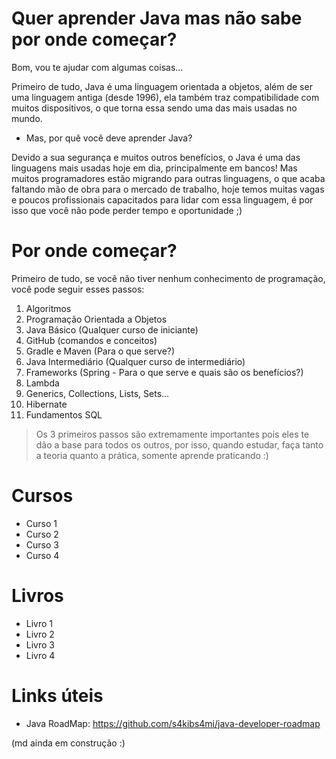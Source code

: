 # Quer aprender Java mas não sabe por onde começar?

Bom, vou te ajudar com algumas coisas...

Primeiro de tudo, Java é uma linguagem orientada a objetos, além de ser uma linguagem antiga (desde 1996), ela também traz compatibilidade com muitos dispositivos, o que torna essa sendo uma das mais usadas no mundo.

- Mas, por quê você deve aprender Java?

Devido a sua segurança e muitos outros benefícios, o Java é uma das linguagens mais usadas hoje em dia, principalmente em bancos! Mas muitos programadores estão migrando para outras linguagens, o que acaba faltando mão de obra para o mercado de trabalho, hoje temos muitas vagas e poucos profissionais capacitados para lidar com essa linguagem, é por isso que você não pode perder tempo e oportunidade ;)

# Por onde começar?

Primeiro de tudo, se você não tiver nenhum conhecimento de programação, você pode seguir esses passos:

1. Algoritmos
2. Programação Orientada a Objetos
3. Java Básico (Qualquer curso de iniciante)
4. GitHub (comandos e conceitos)
5. Gradle e Maven (Para o que serve?)
6. Java Intermediário (Qualquer curso de intermediário)
7. Frameworks (Spring - Para o que serve e quais são os benefícios?)
8. Lambda
9. Generics, Collections, Lists, Sets...
10. Hibernate
11. Fundamentos SQL

> Os 3 primeiros passos são extremamente importantes pois eles te dão a base para todos os outros, por isso, quando estudar, faça tanto a teoria quanto a prática, somente aprende praticando :)

# Cursos
- Curso 1
- Curso 2
- Curso 3
- Curso 4

# Livros
- Livro 1
- Livro 2
- Livro 3
- Livro 4

# Links úteis
- Java RoadMap: https://github.com/s4kibs4mi/java-developer-roadmap

(md ainda em construção :)


